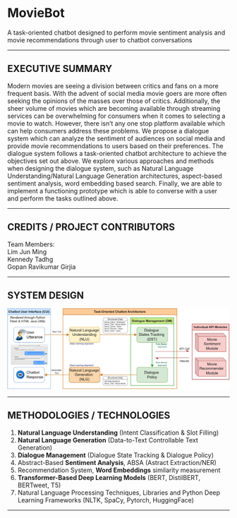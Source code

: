 # MovieBot
A task-oriented chatbot designed to perform movie sentiment analysis and movie recommendations through user to chatbot conversations

---

## EXECUTIVE SUMMARY
Modern movies are seeing a division between critics and fans on a more frequent basis. With the advent of social media movie goers are more often seeking the opinions of the masses over those of critics. Additionally, the sheer volume of movies which are becoming available through streaming services can be overwhelming for consumers when it comes to selecting a movie to watch. However, there isn’t any one stop platform available which can help consumers address these problems. We propose a dialogue system which can analyze the sentiment of audiences on social media and provide movie recommendations to users based on their preferences. The dialogue system follows a task-oriented chatbot architecture to achieve the objectives set out above. We explore various approaches and methods when designing the dialogue system, such as Natural Language Understanding/Natural Language Generation architectures, aspect-based sentiment analysis, word embedding based search. Finally, we are able to implement a functioning prototype which is able to converse with a user and perform the tasks outlined above.

---

## CREDITS / PROJECT CONTRIBUTORS
Team Members:<br>
Lim Jun Ming<br>
Kennedy Tadhg<br>
Gopan Ravikumar Girjia

---

## SYSTEM DESIGN
<p align="center">
  <img alt="Light" src="img/System_Design.jpg">

---

## METHODOLOGIES / TECHNOLOGIES
1. **Natural Language Understanding** (Intent Classification & Slot Filling)
2. **Natural Language Generation** (Data-to-Text Controllable Text Generation)
3. **Dialogue Management** (Dialogue State Tracking & Dialogue Policy)
4. Abstract-Based **Sentiment Analysis**, ABSA (Astract Extraction/NER)
5. Recommendation System, **Word Embeddings** similarity measurement
6. **Transformer-Based Deep Learning Models** (BERT, DistilBERT, BERTweet, T5)
7. Natural Language Processing Techniques, Libraries and Python Deep Learning Frameworks (NLTK, SpaCy, Pytorch, HuggingFace)

---
## 

